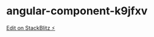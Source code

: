 # angular-component-k9jfxv

[Edit on StackBlitz ⚡️](https://stackblitz.com/edit/angular-component-k9jfxv)